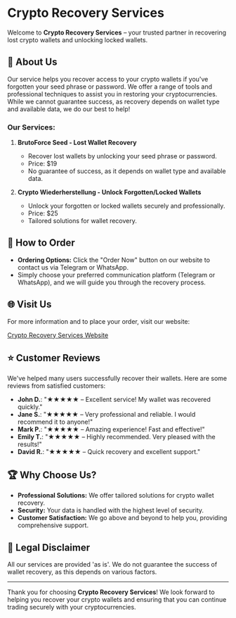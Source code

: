 # Crypto Recovery Services

Welcome to **Crypto Recovery Services** – your trusted partner in recovering lost crypto wallets and unlocking locked wallets.

## 🚀 About Us

Our service helps you recover access to your crypto wallets if you've forgotten your seed phrase or password. We offer a range of tools and professional techniques to assist you in restoring your cryptocurrencies. While we cannot guarantee success, as recovery depends on wallet type and available data, we do our best to help!

### Our Services:
1. **BrutoForce Seed - Lost Wallet Recovery**
   - Recover lost wallets by unlocking your seed phrase or password.
   - Price: $19
   - No guarantee of success, as it depends on wallet type and available data.

2. **Crypto Wiederherstellung - Unlock Forgotten/Locked Wallets**
   - Unlock your forgotten or locked wallets securely and professionally.
   - Price: $25
   - Tailored solutions for wallet recovery.

## 🛒 How to Order

- **Ordering Options:** Click the "Order Now" button on our website to contact us via Telegram or WhatsApp.
- Simply choose your preferred communication platform (Telegram or WhatsApp), and we will guide you through the recovery process.

## 🌐 Visit Us

For more information and to place your order, visit our website:

[Crypto Recovery Services Website](https://buisnessmero.github.io/CryptoTools/)

## ⭐ Customer Reviews

We've helped many users successfully recover their wallets. Here are some reviews from satisfied customers:

- **John D.**: "★★★★★ – Excellent service! My wallet was recovered quickly."
- **Jane S.**: "★★★★★ – Very professional and reliable. I would recommend it to anyone!"
- **Mark P.**: "★★★★★ – Amazing experience! Fast and effective!"
- **Emily T.**: "★★★★★ – Highly recommended. Very pleased with the results!"
- **David R.**: "★★★★★ – Quick recovery and excellent support."

## 🏆 Why Choose Us?

- **Professional Solutions:** We offer tailored solutions for crypto wallet recovery.
- **Security:** Your data is handled with the highest level of security.
- **Customer Satisfaction:** We go above and beyond to help you, providing comprehensive support.

## 📄 Legal Disclaimer

All our services are provided 'as is'. We do not guarantee the success of wallet recovery, as this depends on various factors.

---

Thank you for choosing **Crypto Recovery Services**! We look forward to helping you recover your crypto wallets and ensuring that you can continue trading securely with your cryptocurrencies.
